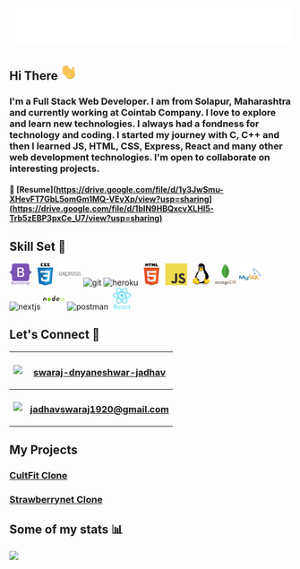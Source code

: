 <h1 align="center">
  <img src="https://github.com/swaraj54/swaraj54/blob/main/name.svg" alt="Swaraj Jadhav" />
</h1>

<h2>Hi There <img  src="https://raw.githubusercontent.com/ABSphreak/ABSphreak/master/gifs/Hi.gif" width="30px"></h2>

### I'm a **Full Stack Web Developer**. I am from Solapur, Maharashtra and currently working at Cointab Company. I love to explore and learn new technologies. I always had a fondness for technology and coding. I started my journey with C, C++ and then I learned JS, HTML, CSS, Express, React and many other web development technologies. I'm open to collaborate on interesting projects.

#### 📄 [Resume](https://drive.google.com/file/d/1y3JwSmu-XHevFT7GbL5omGm1MQ-VEvXp/view?usp=sharing](https://drive.google.com/file/d/1bIN9HBQxcvXLHl5-Trb5zEBP3pxCe_U7/view?usp=sharing)

## Skill Set :muscle:

<img src="https://raw.githubusercontent.com/devicons/devicon/master/icons/bootstrap/bootstrap-plain-wordmark.svg" alt="bootstrap" width="40" height="40"/> <img src="https://raw.githubusercontent.com/devicons/devicon/master/icons/css3/css3-original-wordmark.svg" alt="css3" width="40" height="40"/> <img src="https://raw.githubusercontent.com/devicons/devicon/master/icons/express/express-original-wordmark.svg" alt="express" width="40" height="40"/> <img src="https://www.vectorlogo.zone/logos/git-scm/git-scm-icon.svg" alt="git" width="40" height="40"/> <img src="https://www.vectorlogo.zone/logos/heroku/heroku-icon.svg" alt="heroku" width="40" height="40"/> <img src="https://raw.githubusercontent.com/devicons/devicon/master/icons/html5/html5-original-wordmark.svg" alt="html5" width="40" height="40"/> <img src="https://raw.githubusercontent.com/devicons/devicon/master/icons/javascript/javascript-original.svg" alt="javascript" width="40" height="40"/> <img src="https://raw.githubusercontent.com/devicons/devicon/master/icons/linux/linux-original.svg" alt="linux" width="40" height="40"/> <img src="https://raw.githubusercontent.com/devicons/devicon/master/icons/mongodb/mongodb-original-wordmark.svg" alt="mongodb" width="40" height="40"/> <img src="https://raw.githubusercontent.com/devicons/devicon/master/icons/mysql/mysql-original-wordmark.svg" alt="mysql" width="40" height="40"/> <img src="https://cdn.worldvectorlogo.com/logos/nextjs-2.svg" alt="nextjs" width="40" height="40"/> <img src="https://raw.githubusercontent.com/devicons/devicon/master/icons/nodejs/nodejs-original-wordmark.svg" alt="nodejs" width="40" height="40"/> <img src="https://www.vectorlogo.zone/logos/getpostman/getpostman-icon.svg" alt="postman" width="40" height="40"/> <img src="https://raw.githubusercontent.com/devicons/devicon/master/icons/react/react-original-wordmark.svg" alt="react" width="40" height="40"/>

## Let's Connect :handshake:

<img src="https://cdn2.iconfinder.com/data/icons/social-media-2285/512/1_Linkedin_unofficial_colored_svg-128.png" width="30">|<h3><a href="https://www.linkedin.com/in/swarajjadhav/">swaraj-dnyaneshwar-jadhav</a></h3>
|--|--|
<img src="https://upload.wikimedia.org/wikipedia/commons/7/7e/Gmail_icon_%282020%29.svg" width="30">|<h3>jadhavswaraj1920@gmail.com</h3>

## My Projects

### [CultFit Clone](https://masaicult.herokuapp.com/)

### [Strawberrynet Clone](https://strawberrynet.vercel.app/)

## Some of my stats :bar_chart:

<img src="https://github-readme-stats.vercel.app/api?username=swaraj54&show_icons=true&theme=radical&include_all_commits=true">

<br>

